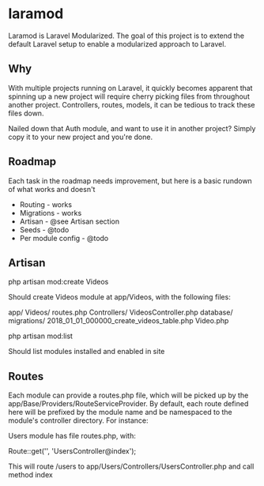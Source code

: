 # laramod

Laramod is Laravel Modularized. The goal of this project is to extend the default Laravel setup to enable a modularized approach to Laravel.

## Why

With multiple projects running on Laravel, it quickly becomes apparent that spinning up a new project will require cherry picking files from throughout another project. Controllers, routes, models, it can be tedious to track these files down.

Nailed down that Auth module, and want to use it in another project? Simply copy it to your new project and you're done.

## Roadmap

Each task in the roadmap needs improvement, but here is a basic rundown of what works and doesn't

 - Routing - works
 - Migrations - works
 - Artisan - @see Artisan section
 - Seeds - @todo
 - Per module config - @todo

## Artisan

php artisan mod:create Videos

Should create Videos module at app/Videos, with the following files:

app/
    Videos/
        routes.php
        Controllers/
            VideosController.php
        database/
            migrations/
                2018_01_01_000000_create_videos_table.php
        Video.php

php artisan mod:list

Should list modules installed and enabled in site

## Routes

Each module can provide a routes.php file, which will be picked up by the app/Base/Providers/RouteServiceProvider. By default, each route defined here will be prefixed by the module name and be namespaced to the module's controller directory. For instance:

Users module has file routes.php, with:

Route::get('', 'UsersController@index');

This will route /users to app/Users/Controllers/UsersController.php and call method index
